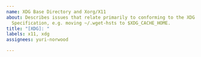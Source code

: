 ```yaml
---
name: XDG Base Directory and Xorg/X11
about: Describes issues that relate primarily to conforming to the XDG Base Directory
  Specification, e.g. moving ~/.wget-hsts to $XDG_CACHE_HOME.
title: "[XDG]: "
labels: x11, xdg
assignees: yuri-norwood

---
```



